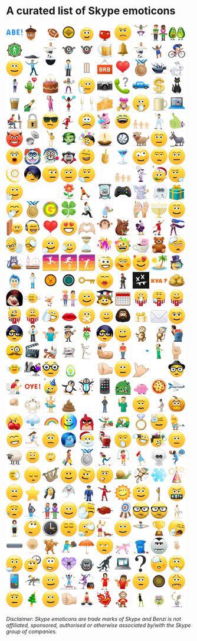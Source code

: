 # A curated list of Skype emoticons

<a title="(abe)" href="./emotes/anim/white/abe.gif"><img src="./emotes/anim/white/abe.gif" alt="(abe)" width="45"></a>
<a title="(acorn)" href="./emotes/anim/white/acorn.gif"><img src="./emotes/anim/white/acorn.gif" alt="(acorn)" width="45"></a>
<a title="(americanfootball)" href="./emotes/anim/white/americanfootball.gif"><img src="./emotes/anim/white/americanfootball.gif" alt="(americanfootball)" width="45"></a>
<a title="(ancientone)" href="./emotes/anim/white/ancientone.gif"><img src="./emotes/anim/white/ancientone.gif" alt="(ancientone)" width="45"></a>
<a title="(angel)" href="./emotes/anim/white/angel.gif"><img src="./emotes/anim/white/angel.gif" alt="(angel)" width="45"></a>
<a title="(anger)" href="./emotes/anim/white/anger.gif"><img src="./emotes/anim/white/anger.gif" alt="(anger)" width="45"></a>
<a title="(angry)" href="./emotes/anim/white/angry.gif"><img src="./emotes/anim/white/angry.gif" alt="(angry)" width="45"></a>
<a title="(aokijump)" href="./emotes/anim/white/aokijump.gif"><img src="./emotes/anim/white/aokijump.gif" alt="(aokijump)" width="45"></a>
<a title="(auld)" href="./emotes/anim/white/auld.gif"><img src="./emotes/anim/white/auld.gif" alt="(auld)" width="45"></a>
<a title="(avocadolove)" href="./emotes/anim/white/avocadolove.gif"><img src="./emotes/anim/white/avocadolove.gif" alt="(avocadolove)" width="45"></a>
<a title="(baku2017)" href="./emotes/anim/white/baku2017.gif"><img src="./emotes/anim/white/baku2017.gif" alt="(baku2017)" width="45"></a>
<a title="(bandit)" href="./emotes/anim/white/bandit.gif"><img src="./emotes/anim/white/bandit.gif" alt="(bandit)" width="45"></a>
<a title="(bartlett)" href="./emotes/anim/white/bartlett.gif"><img src="./emotes/anim/white/bartlett.gif" alt="(bartlett)" width="45"></a>
<a title="(batcry)" href="./emotes/anim/white/batcry.gif"><img src="./emotes/anim/white/batcry.gif" alt="(batcry)" width="45"></a>
<a title="(batsmile)" href="./emotes/anim/white/batsmile.gif"><img src="./emotes/anim/white/batsmile.gif" alt="(batsmile)" width="45"></a>
<a title="(beer)" href="./emotes/anim/white/beer.gif"><img src="./emotes/anim/white/beer.gif" alt="(beer)" width="45"></a>
<a title="(bell)" href="./emotes/anim/white/bell.gif"><img src="./emotes/anim/white/bell.gif" alt="(bell)" width="45"></a>
<a title="(bertlett)" href="./emotes/anim/white/bertlett.gif"><img src="./emotes/anim/white/bertlett.gif" alt="(bertlett)" width="45"></a>
<a title="(bhangra)" href="./emotes/anim/white/bhangra.gif"><img src="./emotes/anim/white/bhangra.gif" alt="(bhangra)" width="45"></a>
<a title="(bike)" href="./emotes/anim/white/bike.gif"><img src="./emotes/anim/white/bike.gif" alt="(bike)" width="45"></a>
<a title="(blush)" href="./emotes/anim/white/blush.gif"><img src="./emotes/anim/white/blush.gif" alt="(blush)" width="45"></a>
<a title="(bollylove)" href="./emotes/anim/white/bollylove.gif"><img src="./emotes/anim/white/bollylove.gif" alt="(bollylove)" width="45"></a>
<a title="(bomb)" href="./emotes/anim/white/bomb.gif"><img src="./emotes/anim/white/bomb.gif" alt="(bomb)" width="45"></a>
<a title="(bow)" href="./emotes/anim/white/bow.gif"><img src="./emotes/anim/white/bow.gif" alt="(bow)" width="45"></a>
<a title="(bowled)" href="./emotes/anim/white/bowled.gif"><img src="./emotes/anim/white/bowled.gif" alt="(bowled)" width="45"></a>
<a title="(brb)" href="./emotes/anim/white/brb.gif"><img src="./emotes/anim/white/brb.gif" alt="(brb)" width="45"></a>
<a title="(brokenheart)" href="./emotes/anim/white/brokenheart.gif"><img src="./emotes/anim/white/brokenheart.gif" alt="(brokenheart)" width="45"></a>
<a title="(bronzemedal)" href="./emotes/anim/white/bronzemedal.gif"><img src="./emotes/anim/white/bronzemedal.gif" alt="(bronzemedal)" width="45"></a>
<a title="(bug)" href="./emotes/anim/white/bug.gif"><img src="./emotes/anim/white/bug.gif" alt="(bug)" width="45"></a>
<a title="(bunny)" href="./emotes/anim/white/bunny.gif"><img src="./emotes/anim/white/bunny.gif" alt="(bunny)" width="45"></a>
<a title="(busyday)" href="./emotes/anim/white/busyday.gif"><img src="./emotes/anim/white/busyday.gif" alt="(busyday)" width="45"></a>
<a title="(cactuslove)" href="./emotes/anim/white/cactuslove.gif"><img src="./emotes/anim/white/cactuslove.gif" alt="(cactuslove)" width="45"></a>
<a title="(cake)" href="./emotes/anim/white/cake.gif"><img src="./emotes/anim/white/cake.gif" alt="(cake)" width="45"></a>
<a title="(cakethrow)" href="./emotes/anim/white/cakethrow.gif"><img src="./emotes/anim/white/cakethrow.gif" alt="(cakethrow)" width="45"></a>
<a title="(call)" href="./emotes/anim/white/call.gif"><img src="./emotes/anim/white/call.gif" alt="(call)" width="45"></a>
<a title="(camera)" href="./emotes/anim/white/camera.gif"><img src="./emotes/anim/white/camera.gif" alt="(camera)" width="45"></a>
<a title="(canyoutalk)" href="./emotes/anim/white/canyoutalk.gif"><img src="./emotes/anim/white/canyoutalk.gif" alt="(canyoutalk)" width="45"></a>
<a title="(car)" href="./emotes/anim/white/car.gif"><img src="./emotes/anim/white/car.gif" alt="(car)" width="45"></a>
<a title="(cash)" href="./emotes/anim/white/cash.gif"><img src="./emotes/anim/white/cash.gif" alt="(cash)" width="45"></a>
<a title="(cat)" href="./emotes/anim/white/cat.gif"><img src="./emotes/anim/white/cat.gif" alt="(cat)" width="45"></a>
<a title="(chai)" href="./emotes/anim/white/chai.gif"><img src="./emotes/anim/white/chai.gif" alt="(chai)" width="45"></a>
<a title="(champagne)" href="./emotes/anim/white/champagne.gif"><img src="./emotes/anim/white/champagne.gif" alt="(champagne)" width="45"></a>
<a title="(chappal)" href="./emotes/anim/white/chappal.gif"><img src="./emotes/anim/white/chappal.gif" alt="(chappal)" width="45"></a>
<a title="(cheerleader)" href="./emotes/anim/white/cheerleader.gif"><img src="./emotes/anim/white/cheerleader.gif" alt="(cheerleader)" width="45"></a>
<a title="(cheers)" href="./emotes/anim/white/cheers.gif"><img src="./emotes/anim/white/cheers.gif" alt="(cheers)" width="45"></a>
<a title="(cheese)" href="./emotes/anim/white/cheese.gif"><img src="./emotes/anim/white/cheese.gif" alt="(cheese)" width="45"></a>
<a title="(chicksegg)" href="./emotes/anim/white/chicksegg.gif"><img src="./emotes/anim/white/chicksegg.gif" alt="(chicksegg)" width="45"></a>
<a title="(clap)" href="./emotes/anim/white/clap.gif"><img src="./emotes/anim/white/clap.gif" alt="(clap)" width="45"></a>
<a title="(coffee)" href="./emotes/anim/white/coffee.gif"><img src="./emotes/anim/white/coffee.gif" alt="(coffee)" width="45"></a>
<a title="(computer)" href="./emotes/anim/white/computer.gif"><img src="./emotes/anim/white/computer.gif" alt="(computer)" width="45"></a>
<a title="(computerrage)" href="./emotes/anim/white/computerrage.gif"><img src="./emotes/anim/white/computerrage.gif" alt="(computerrage)" width="45"></a>
<a title="(confidential)" href="./emotes/anim/white/confidential.gif"><img src="./emotes/anim/white/confidential.gif" alt="(confidential)" width="45"></a>
<a title="(cool)" href="./emotes/anim/white/cool.gif"><img src="./emotes/anim/white/cool.gif" alt="(cool)" width="45"></a>
<a title="(coutinho10)" href="./emotes/anim/white/coutinho10.gif"><img src="./emotes/anim/white/coutinho10.gif" alt="(coutinho10)" width="45"></a>
<a title="(cry)" href="./emotes/anim/white/cry.gif"><img src="./emotes/anim/white/cry.gif" alt="(cry)" width="45"></a>
<a title="(cupcake)" href="./emotes/anim/white/cupcake.gif"><img src="./emotes/anim/white/cupcake.gif" alt="(cupcake)" width="45"></a>
<a title="(cwl)" href="./emotes/anim/white/cwl.gif"><img src="./emotes/anim/white/cwl.gif" alt="(cwl)" width="45"></a>
<a title="(dadtime)" href="./emotes/anim/white/dadtime.gif"><img src="./emotes/anim/white/dadtime.gif" alt="(dadtime)" width="45"></a>
<a title="(dance)" href="./emotes/anim/white/dance.gif"><img src="./emotes/anim/white/dance.gif" alt="(dance)" width="45"></a>
<a title="(deadyes)" href="./emotes/anim/white/deadyes.gif"><img src="./emotes/anim/white/deadyes.gif" alt="(deadyes)" width="45"></a>
<a title="(devil)" href="./emotes/anim/white/devil.gif"><img src="./emotes/anim/white/devil.gif" alt="(devil)" width="45"></a>
<a title="(dhakkan)" href="./emotes/anim/white/dhakkan.gif"><img src="./emotes/anim/white/dhakkan.gif" alt="(dhakkan)" width="45"></a>
<a title="(discodancer)" href="./emotes/anim/white/discodancer.gif"><img src="./emotes/anim/white/discodancer.gif" alt="(discodancer)" width="45"></a>
<a title="(disgust)" href="./emotes/anim/white/disgust.gif"><img src="./emotes/anim/white/disgust.gif" alt="(disgust)" width="45"></a>
<a title="(diwaliselfie)" href="./emotes/anim/white/diwaliselfie.gif"><img src="./emotes/anim/white/diwaliselfie.gif" alt="(diwaliselfie)" width="45"></a>
<a title="(diya)" href="./emotes/anim/white/diya.gif"><img src="./emotes/anim/white/diya.gif" alt="(diya)" width="45"></a>
<a title="(doctorstrange)" href="./emotes/anim/white/doctorstrange.gif"><img src="./emotes/anim/white/doctorstrange.gif" alt="(doctorstrange)" width="45"></a>
<a title="(dog)" href="./emotes/anim/white/dog.gif"><img src="./emotes/anim/white/dog.gif" alt="(dog)" width="45"></a>
<a title="(doh)" href="./emotes/anim/white/doh.gif"><img src="./emotes/anim/white/doh.gif" alt="(doh)" width="45"></a>
<a title="(donkey)" href="./emotes/anim/white/donkey.gif"><img src="./emotes/anim/white/donkey.gif" alt="(donkey)" width="45"></a>
<a title="(donttalktome)" href="./emotes/anim/white/donttalktome.gif"><img src="./emotes/anim/white/donttalktome.gif" alt="(donttalktome)" width="45"></a>
<a title="(dotdfemale)" href="./emotes/anim/white/dotdfemale.gif"><img src="./emotes/anim/white/dotdfemale.gif" alt="(dotdfemale)" width="45"></a>
<a title="(dotdmale)" href="./emotes/anim/white/dotdmale.gif"><img src="./emotes/anim/white/dotdmale.gif" alt="(dotdmale)" width="45"></a>
<a title="(dracula)" href="./emotes/anim/white/dracula.gif"><img src="./emotes/anim/white/dracula.gif" alt="(dracula)" width="45"></a>
<a title="(dream)" href="./emotes/anim/white/dream.gif"><img src="./emotes/anim/white/dream.gif" alt="(dream)" width="45"></a>
<a title="(dreidel)" href="./emotes/anim/white/dreidel.gif"><img src="./emotes/anim/white/dreidel.gif" alt="(dreidel)" width="45"></a>
<a title="(drink)" href="./emotes/anim/white/drink.gif"><img src="./emotes/anim/white/drink.gif" alt="(drink)" width="45"></a>
<a title="(drunk)" href="./emotes/anim/white/drunk.gif"><img src="./emotes/anim/white/drunk.gif" alt="(drunk)" width="45"></a>
<a title="(dull)" href="./emotes/anim/white/dull.gif"><img src="./emotes/anim/white/dull.gif" alt="(dull)" width="45"></a>
<a title="(eg)" href="./emotes/anim/white/eg.gif"><img src="./emotes/anim/white/eg.gif" alt="(eg)" width="45"></a>
<a title="(eid)" href="./emotes/anim/white/eid.gif"><img src="./emotes/anim/white/eid.gif" alt="(eid)" width="45"></a>
<a title="(emo)" href="./emotes/anim/white/emo.gif"><img src="./emotes/anim/white/emo.gif" alt="(emo)" width="45"></a>
<a title="(envy)" href="./emotes/anim/white/envy.gif"><img src="./emotes/anim/white/envy.gif" alt="(envy)" width="45"></a>
<a title="(evilgrin)" href="./emotes/anim/white/evilgrin.gif"><img src="./emotes/anim/white/evilgrin.gif" alt="(evilgrin)" width="45"></a>
<a title="(facepalm)" href="./emotes/anim/white/facepalm.gif"><img src="./emotes/anim/white/facepalm.gif" alt="(facepalm)" width="45"></a>
<a title="(fallinlove)" href="./emotes/anim/white/fallinlove.gif"><img src="./emotes/anim/white/fallinlove.gif" alt="(fallinlove)" width="45"></a>
<a title="(familytime)" href="./emotes/anim/white/familytime.gif"><img src="./emotes/anim/white/familytime.gif" alt="(familytime)" width="45"></a>
<a title="(fear)" href="./emotes/anim/white/fear.gif"><img src="./emotes/anim/white/fear.gif" alt="(fear)" width="45"></a>
<a title="(festiveparty)" href="./emotes/anim/white/festiveparty.gif"><img src="./emotes/anim/white/festiveparty.gif" alt="(festiveparty)" width="45"></a>
<a title="(finger)" href="./emotes/anim/white/finger.gif"><img src="./emotes/anim/white/finger.gif" alt="(finger)" width="45"></a>
<a title="(fingerscrossed)" href="./emotes/anim/white/fingerscrossed.gif"><img src="./emotes/anim/white/fingerscrossed.gif" alt="(fingerscrossed)" width="45"></a>
<a title="(fireworks)" href="./emotes/anim/white/fireworks.gif"><img src="./emotes/anim/white/fireworks.gif" alt="(fireworks)" width="45"></a>
<a title="(fistbump)" href="./emotes/anim/white/fistbump.gif"><img src="./emotes/anim/white/fistbump.gif" alt="(fistbump)" width="45"></a>
<a title="(flower)" href="./emotes/anim/white/flower.gif"><img src="./emotes/anim/white/flower.gif" alt="(flower)" width="45"></a>
<a title="(footballfail)" href="./emotes/anim/white/footballfail.gif"><img src="./emotes/anim/white/footballfail.gif" alt="(footballfail)" width="45"></a>
<a title="(frankenstein)" href="./emotes/anim/white/frankenstein.gif"><img src="./emotes/anim/white/frankenstein.gif" alt="(frankenstein)" width="45"></a>
<a title="(games)" href="./emotes/anim/white/games.gif"><img src="./emotes/anim/white/games.gif" alt="(games)" width="45"></a>
<a title="(ganesh)" href="./emotes/anim/white/ganesh.gif"><img src="./emotes/anim/white/ganesh.gif" alt="(ganesh)" width="45"></a>
<a title="(ghost)" href="./emotes/anim/white/ghost.gif"><img src="./emotes/anim/white/ghost.gif" alt="(ghost)" width="45"></a>
<a title="(gift)" href="./emotes/anim/white/gift.gif"><img src="./emotes/anim/white/gift.gif" alt="(gift)" width="45"></a>
<a title="(giggle)" href="./emotes/anim/white/giggle.gif"><img src="./emotes/anim/white/giggle.gif" alt="(giggle)" width="45"></a>
<a title="(goldmedal)" href="./emotes/anim/white/goldmedal.gif"><img src="./emotes/anim/white/goldmedal.gif" alt="(goldmedal)" width="45"></a>
<a title="(golmaal)" href="./emotes/anim/white/golmaal.gif"><img src="./emotes/anim/white/golmaal.gif" alt="(golmaal)" width="45"></a>
<a title="(goodluck)" href="./emotes/anim/white/goodluck.gif"><img src="./emotes/anim/white/goodluck.gif" alt="(goodluck)" width="45"></a>
<a title="(gottarun)" href="./emotes/anim/white/gottarun.gif"><img src="./emotes/anim/white/gottarun.gif" alt="(gottarun)" width="45"></a>
<a title="(gran)" href="./emotes/anim/white/gran.gif"><img src="./emotes/anim/white/gran.gif" alt="(gran)" width="45"></a>
<a title="(handshake)" href="./emotes/anim/white/handshake.gif"><img src="./emotes/anim/white/handshake.gif" alt="(handshake)" width="45"></a>
<a title="(handsinair)" href="./emotes/anim/white/handsinair.gif"><img src="./emotes/anim/white/handsinair.gif" alt="(handsinair)" width="45"></a>
<a title="(hanukkah)" href="./emotes/anim/white/hanukkah.gif"><img src="./emotes/anim/white/hanukkah.gif" alt="(hanukkah)" width="45"></a>
<a title="(happy)" href="./emotes/anim/white/happy.gif"><img src="./emotes/anim/white/happy.gif" alt="(happy)" width="45"></a>
<a title="(headbang)" href="./emotes/anim/white/headbang.gif"><img src="./emotes/anim/white/headbang.gif" alt="(headbang)" width="45"></a>
<a title="(headphones)" href="./emotes/anim/white/headphones.gif"><img src="./emotes/anim/white/headphones.gif" alt="(headphones)" width="45"></a>
<a title="(heart)" href="./emotes/anim/white/heart.gif"><img src="./emotes/anim/white/heart.gif" alt="(heart)" width="45"></a>
<a title="(hearteyes)" href="./emotes/anim/white/hearteyes.gif"><img src="./emotes/anim/white/hearteyes.gif" alt="(hearteyes)" width="45"></a>
<a title="(hearthands)" href="./emotes/anim/white/hearthands.gif"><img src="./emotes/anim/white/hearthands.gif" alt="(hearthands)" width="45"></a>
<a title="(hedgehog)" href="./emotes/anim/white/hedgehog.gif"><img src="./emotes/anim/white/hedgehog.gif" alt="(hedgehog)" width="45"></a>
<a title="(heidy)" href="./emotes/anim/white/heidy.gif"><img src="./emotes/anim/white/heidy.gif" alt="(heidy)" width="45"></a>
<a title="(hendance)" href="./emotes/anim/white/hendance.gif"><img src="./emotes/anim/white/hendance.gif" alt="(hendance)" width="45"></a>
<a title="(henderson14)" href="./emotes/anim/white/henderson14.gif"><img src="./emotes/anim/white/henderson14.gif" alt="(henderson14)" width="45"></a>
<a title="(hero)" href="./emotes/anim/white/hero.gif"><img src="./emotes/anim/white/hero.gif" alt="(hero)" width="45"></a>
<a title="(heston)" href="./emotes/anim/white/heston.gif"><img src="./emotes/anim/white/heston.gif" alt="(heston)" width="45"></a>
<a title="(hestonfacepalm)" href="./emotes/anim/white/hestonfacepalm.gif"><img src="./emotes/anim/white/hestonfacepalm.gif" alt="(hestonfacepalm)" width="45"></a>
<a title="(hi)" href="./emotes/anim/white/hi.gif"><img src="./emotes/anim/white/hi.gif" alt="(hi)" width="45"></a>
<a title="(highfive)" href="./emotes/anim/white/highfive.gif"><img src="./emotes/anim/white/highfive.gif" alt="(highfive)" width="45"></a>
<a title="(holdon)" href="./emotes/anim/white/holdon.gif"><img src="./emotes/anim/white/holdon.gif" alt="(holdon)" width="45"></a>
<a title="(holi)" href="./emotes/anim/white/holi.gif"><img src="./emotes/anim/white/holi.gif" alt="(holi)" width="45"></a>
<a title="(holidayspirit)" href="./emotes/anim/white/holidayspirit.gif"><img src="./emotes/anim/white/holidayspirit.gif" alt="(holidayspirit)" width="45"></a>
<a title="(hotchocolate)" href="./emotes/anim/white/hotchocolate.gif"><img src="./emotes/anim/white/hotchocolate.gif" alt="(hotchocolate)" width="45"></a>
<a title="(hug)" href="./emotes/anim/white/hug.gif"><img src="./emotes/anim/white/hug.gif" alt="(hug)" width="45"></a>
<a title="(hungover)" href="./emotes/anim/white/hungover.gif"><img src="./emotes/anim/white/hungover.gif" alt="(hungover)" width="45"></a>
<a title="(hungrycat)" href="./emotes/anim/white/hungrycat.gif"><img src="./emotes/anim/white/hungrycat.gif" alt="(hungrycat)" width="45"></a>
<a title="(iaaf2017)" href="./emotes/anim/white/iaaf2017.gif"><img src="./emotes/anim/white/iaaf2017.gif" alt="(iaaf2017)" width="45"></a>
<a title="(iaafjump)" href="./emotes/anim/white/iaafjump.gif"><img src="./emotes/anim/white/iaafjump.gif" alt="(iaafjump)" width="45"></a>
<a title="(iaafrun)" href="./emotes/anim/white/iaafrun.gif"><img src="./emotes/anim/white/iaafrun.gif" alt="(iaafrun)" width="45"></a>
<a title="(iaafthrow)" href="./emotes/anim/white/iaafthrow.gif"><img src="./emotes/anim/white/iaafthrow.gif" alt="(iaafthrow)" width="45"></a>
<a title="(idea)" href="./emotes/anim/white/idea.gif"><img src="./emotes/anim/white/idea.gif" alt="(idea)" width="45"></a>
<a title="(ill)" href="./emotes/anim/white/ill.gif"><img src="./emotes/anim/white/ill.gif" alt="(ill)" width="45"></a>
<a title="(inlove)" href="./emotes/anim/white/inlove.gif"><img src="./emotes/anim/white/inlove.gif" alt="(inlove)" width="45"></a>
<a title="(island)" href="./emotes/anim/white/island.gif"><img src="./emotes/anim/white/island.gif" alt="(island)" width="45"></a>
<a title="(jekyllandhyde)" href="./emotes/anim/white/jekyllandhyde.gif"><img src="./emotes/anim/white/jekyllandhyde.gif" alt="(jekyllandhyde)" width="45"></a>
<a title="(joy)" href="./emotes/anim/white/joy.gif"><img src="./emotes/anim/white/joy.gif" alt="(joy)" width="45"></a>
<a title="(kaanpakadna)" href="./emotes/anim/white/kaanpakadna.gif"><img src="./emotes/anim/white/kaanpakadna.gif" alt="(kaanpakadna)" width="45"></a>
<a title="(kaecilius)" href="./emotes/anim/white/kaecilius.gif"><img src="./emotes/anim/white/kaecilius.gif" alt="(kaecilius)" width="45"></a>
<a title="(karlmordo)" href="./emotes/anim/white/karlmordo.gif"><img src="./emotes/anim/white/karlmordo.gif" alt="(karlmordo)" width="45"></a>
<a title="(key)" href="./emotes/anim/white/key.gif"><img src="./emotes/anim/white/key.gif" alt="(key)" width="45"></a>
<a title="(kiss)" href="./emotes/anim/white/kiss.gif"><img src="./emotes/anim/white/kiss.gif" alt="(kiss)" width="45"></a>
<a title="(klopp)" href="./emotes/anim/white/klopp.gif"><img src="./emotes/anim/white/klopp.gif" alt="(klopp)" width="45"></a>
<a title="(kolony)" href="./emotes/anim/white/kolony.gif"><img src="./emotes/anim/white/kolony.gif" alt="(kolony)" width="45"></a>
<a title="(kya)" href="./emotes/anim/white/kya.gif"><img src="./emotes/anim/white/kya.gif" alt="(kya)" width="45"></a>
<a title="(laddu)" href="./emotes/anim/white/laddu.gif"><img src="./emotes/anim/white/laddu.gif" alt="(laddu)" width="45"></a>
<a title="(ladyvampire)" href="./emotes/anim/white/ladyvampire.gif"><img src="./emotes/anim/white/ladyvampire.gif" alt="(ladyvampire)" width="45"></a>
<a title="(lalala)" href="./emotes/anim/white/lalala.gif"><img src="./emotes/anim/white/lalala.gif" alt="(lalala)" width="45"></a>
<a title="(lamb)" href="./emotes/anim/white/lamb.gif"><img src="./emotes/anim/white/lamb.gif" alt="(lamb)" width="45"></a>
<a title="(lang)" href="./emotes/anim/white/lang.gif"><img src="./emotes/anim/white/lang.gif" alt="(lang)" width="45"></a>
<a title="(laugh)" href="./emotes/anim/white/laugh.gif"><img src="./emotes/anim/white/laugh.gif" alt="(laugh)" width="45"></a>
<a title="(learn)" href="./emotes/anim/white/learn.gif"><img src="./emotes/anim/white/learn.gif" alt="(learn)" width="45"></a>
<a title="(letsmeet)" href="./emotes/anim/white/letsmeet.gif"><img src="./emotes/anim/white/letsmeet.gif" alt="(letsmeet)" width="45"></a>
<a title="(lfcclap)" href="./emotes/anim/white/lfcclap.gif"><img src="./emotes/anim/white/lfcclap.gif" alt="(lfcclap)" width="45"></a>
<a title="(lfcfacepalm)" href="./emotes/anim/white/lfcfacepalm.gif"><img src="./emotes/anim/white/lfcfacepalm.gif" alt="(lfcfacepalm)" width="45"></a>
<a title="(lfclaugh)" href="./emotes/anim/white/lfclaugh.gif"><img src="./emotes/anim/white/lfclaugh.gif" alt="(lfclaugh)" width="45"></a>
<a title="(lfcparty)" href="./emotes/anim/white/lfcparty.gif"><img src="./emotes/anim/white/lfcparty.gif" alt="(lfcparty)" width="45"></a>
<a title="(lfcworried)" href="./emotes/anim/white/lfcworried.gif"><img src="./emotes/anim/white/lfcworried.gif" alt="(lfcworried)" width="45"></a>
<a title="(like)" href="./emotes/anim/white/like.gif"><img src="./emotes/anim/white/like.gif" alt="(like)" width="45"></a>
<a title="(lips)" href="./emotes/anim/white/lips.gif"><img src="./emotes/anim/white/lips.gif" alt="(lips)" width="45"></a>
<a title="(lipssealed)" href="./emotes/anim/white/lipssealed.gif"><img src="./emotes/anim/white/lipssealed.gif" alt="(lipssealed)" width="45"></a>
<a title="(listening)" href="./emotes/anim/white/listening.gif"><img src="./emotes/anim/white/listening.gif" alt="(listening)" width="45"></a>
<a title="(llsshock)" href="./emotes/anim/white/llsshock.gif"><img src="./emotes/anim/white/llsshock.gif" alt="(llsshock)" width="45"></a>
<a title="(lovegift)" href="./emotes/anim/white/lovegift.gif"><img src="./emotes/anim/white/lovegift.gif" alt="(lovegift)" width="45"></a>
<a title="(mail)" href="./emotes/anim/white/mail.gif"><img src="./emotes/anim/white/mail.gif" alt="(mail)" width="45"></a>
<a title="(makeup)" href="./emotes/anim/white/makeup.gif"><img src="./emotes/anim/white/makeup.gif" alt="(makeup)" width="45"></a>
<a title="(malthe)" href="./emotes/anim/white/malthe.gif"><img src="./emotes/anim/white/malthe.gif" alt="(malthe)" width="45"></a>
<a title="(man)" href="./emotes/anim/white/man.gif"><img src="./emotes/anim/white/man.gif" alt="(man)" width="45"></a>
<a title="(manshrug)" href="./emotes/anim/white/manshrug.gif"><img src="./emotes/anim/white/manshrug.gif" alt="(manshrug)" width="45"></a>
<a title="(mariachilove)" href="./emotes/anim/white/mariachilove.gif"><img src="./emotes/anim/white/mariachilove.gif" alt="(mariachilove)" width="45"></a>
<a title="(mistletoe)" href="./emotes/anim/white/mistletoe.gif"><img src="./emotes/anim/white/mistletoe.gif" alt="(mistletoe)" width="45"></a>
<a title="(mlt)" href="./emotes/anim/white/mlt.gif"><img src="./emotes/anim/white/mlt.gif" alt="(mlt)" width="45"></a>
<a title="(mmm)" href="./emotes/anim/white/mmm.gif"><img src="./emotes/anim/white/mmm.gif" alt="(mmm)" width="45"></a>
<a title="(monkey)" href="./emotes/anim/white/monkey.gif"><img src="./emotes/anim/white/monkey.gif" alt="(monkey)" width="45"></a>
<a title="(monkeygiggle)" href="./emotes/anim/white/monkeygiggle.gif"><img src="./emotes/anim/white/monkeygiggle.gif" alt="(monkeygiggle)" width="45"></a>
<a title="(mooning)" href="./emotes/anim/white/mooning.gif"><img src="./emotes/anim/white/mooning.gif" alt="(mooning)" width="45"></a>
<a title="(movember)" href="./emotes/anim/white/movember.gif"><img src="./emotes/anim/white/movember.gif" alt="(movember)" width="45"></a>
<a title="(movie)" href="./emotes/anim/white/movie.gif"><img src="./emotes/anim/white/movie.gif" alt="(movie)" width="45"></a>
<a title="(movinghome)" href="./emotes/anim/white/movinghome.gif"><img src="./emotes/anim/white/movinghome.gif" alt="(movinghome)" width="45"></a>
<a title="(mummy)" href="./emotes/anim/white/mummy.gif"><img src="./emotes/anim/white/mummy.gif" alt="(mummy)" width="45"></a>
<a title="(mummywalk)" href="./emotes/anim/white/mummywalk.gif"><img src="./emotes/anim/white/mummywalk.gif" alt="(mummywalk)" width="45"></a>
<a title="(muscle)" href="./emotes/anim/white/muscle.gif"><img src="./emotes/anim/white/muscle.gif" alt="(muscle)" width="45"></a>
<a title="(muscleman)" href="./emotes/anim/white/muscleman.gif"><img src="./emotes/anim/white/muscleman.gif" alt="(muscleman)" width="45"></a>
<a title="(music)" href="./emotes/anim/white/music.gif"><img src="./emotes/anim/white/music.gif" alt="(music)" width="45"></a>
<a title="(nahi)" href="./emotes/anim/white/nahi.gif"><img src="./emotes/anim/white/nahi.gif" alt="(nahi)" width="45"></a>
<a title="(naturescall)" href="./emotes/anim/white/naturescall.gif"><img src="./emotes/anim/white/naturescall.gif" alt="(naturescall)" width="45"></a>
<a title="(nazar)" href="./emotes/anim/white/nazar.gif"><img src="./emotes/anim/white/nazar.gif" alt="(nazar)" width="45"></a>
<a title="(neil)" href="./emotes/anim/white/neil.gif"><img src="./emotes/anim/white/neil.gif" alt="(neil)" width="45"></a>
<a title="(nerdy)" href="./emotes/anim/white/nerdy.gif"><img src="./emotes/anim/white/nerdy.gif" alt="(nerdy)" width="45"></a>
<a title="(nestingeggs)" href="./emotes/anim/white/nestingeggs.gif"><img src="./emotes/anim/white/nestingeggs.gif" alt="(nestingeggs)" width="45"></a>
<a title="(ninja)" href="./emotes/anim/white/ninja.gif"><img src="./emotes/anim/white/ninja.gif" alt="(ninja)" width="45"></a>
<a title="(no)" href="./emotes/anim/white/no.gif"><img src="./emotes/anim/white/no.gif" alt="(no)" width="45"></a>
<a title="(nod)" href="./emotes/anim/white/nod.gif"><img src="./emotes/anim/white/nod.gif" alt="(nod)" width="45"></a>
<a title="(noworries)" href="./emotes/anim/white/noworries.gif"><img src="./emotes/anim/white/noworries.gif" alt="(noworries)" width="45"></a>
<a title="(ok)" href="./emotes/anim/white/ok.gif"><img src="./emotes/anim/white/ok.gif" alt="(ok)" width="45"></a>
<a title="(oliver)" href="./emotes/anim/white/oliver.gif"><img src="./emotes/anim/white/oliver.gif" alt="(oliver)" width="45"></a>
<a title="(ontheloo)" href="./emotes/anim/white/ontheloo.gif"><img src="./emotes/anim/white/ontheloo.gif" alt="(ontheloo)" width="45"></a>
<a title="(oye)" href="./emotes/anim/white/oye.gif"><img src="./emotes/anim/white/oye.gif" alt="(oye)" width="45"></a>
<a title="(party)" href="./emotes/anim/white/party.gif"><img src="./emotes/anim/white/party.gif" alt="(party)" width="45"></a>
<a title="(penguin)" href="./emotes/anim/white/penguin.gif"><img src="./emotes/anim/white/penguin.gif" alt="(penguin)" width="45"></a>
<a title="(penguinkiss)" href="./emotes/anim/white/penguinkiss.gif"><img src="./emotes/anim/white/penguinkiss.gif" alt="(penguinkiss)" width="45"></a>
<a title="(phone)" href="./emotes/anim/white/phone.gif"><img src="./emotes/anim/white/phone.gif" alt="(phone)" width="45"></a>
<a title="(pig)" href="./emotes/anim/white/pig.gif"><img src="./emotes/anim/white/pig.gif" alt="(pig)" width="45"></a>
<a title="(piggybank)" href="./emotes/anim/white/piggybank.gif"><img src="./emotes/anim/white/piggybank.gif" alt="(piggybank)" width="45"></a>
<a title="(pizza)" href="./emotes/anim/white/pizza.gif"><img src="./emotes/anim/white/pizza.gif" alt="(pizza)" width="45"></a>
<a title="(plane)" href="./emotes/anim/white/plane.gif"><img src="./emotes/anim/white/plane.gif" alt="(plane)" width="45"></a>
<a title="(poke)" href="./emotes/anim/white/poke.gif"><img src="./emotes/anim/white/poke.gif" alt="(poke)" width="45"></a>
<a title="(polarbear)" href="./emotes/anim/white/polarbear.gif"><img src="./emotes/anim/white/polarbear.gif" alt="(polarbear)" width="45"></a>
<a title="(poolparty)" href="./emotes/anim/white/poolparty.gif"><img src="./emotes/anim/white/poolparty.gif" alt="(poolparty)" width="45"></a>
<a title="(poop)" href="./emotes/anim/white/poop.gif"><img src="./emotes/anim/white/poop.gif" alt="(poop)" width="45"></a>
<a title="(praying)" href="./emotes/anim/white/praying.gif"><img src="./emotes/anim/white/praying.gif" alt="(praying)" width="45"></a>
<a title="(priidu)" href="./emotes/anim/white/priidu.gif"><img src="./emotes/anim/white/priidu.gif" alt="(priidu)" width="45"></a>
<a title="(promise)" href="./emotes/anim/white/promise.gif"><img src="./emotes/anim/white/promise.gif" alt="(promise)" width="45"></a>
<a title="(puke)" href="./emotes/anim/white/puke.gif"><img src="./emotes/anim/white/puke.gif" alt="(puke)" width="45"></a>
<a title="(pullshot)" href="./emotes/anim/white/pullshot.gif"><img src="./emotes/anim/white/pullshot.gif" alt="(pullshot)" width="45"></a>
<a title="(pumpkin)" href="./emotes/anim/white/pumpkin.gif"><img src="./emotes/anim/white/pumpkin.gif" alt="(pumpkin)" width="45"></a>
<a title="(punch)" href="./emotes/anim/white/punch.gif"><img src="./emotes/anim/white/punch.gif" alt="(punch)" width="45"></a>
<a title="(rain)" href="./emotes/anim/white/rain.gif"><img src="./emotes/anim/white/rain.gif" alt="(rain)" width="45"></a>
<a title="(rainbow)" href="./emotes/anim/white/rainbow.gif"><img src="./emotes/anim/white/rainbow.gif" alt="(rainbow)" width="45"></a>
<a title="(rainbowsmile)" href="./emotes/anim/white/rainbowsmile.gif"><img src="./emotes/anim/white/rainbowsmile.gif" alt="(rainbowsmile)" width="45"></a>
<a title="(red)" href="./emotes/anim/white/red.gif"><img src="./emotes/anim/white/red.gif" alt="(red)" width="45"></a>
<a title="(reindeer)" href="./emotes/anim/white/reindeer.gif"><img src="./emotes/anim/white/reindeer.gif" alt="(reindeer)" width="45"></a>
<a title="(rickshaw)" href="./emotes/anim/white/rickshaw.gif"><img src="./emotes/anim/white/rickshaw.gif" alt="(rickshaw)" width="45"></a>
<a title="(ring)" href="./emotes/anim/white/ring.gif"><img src="./emotes/anim/white/ring.gif" alt="(ring)" width="45"></a>
<a title="(rock)" href="./emotes/anim/white/rock.gif"><img src="./emotes/anim/white/rock.gif" alt="(rock)" width="45"></a>
<a title="(rockchick)" href="./emotes/anim/white/rockchick.gif"><img src="./emotes/anim/white/rockchick.gif" alt="(rockchick)" width="45"></a>
<a title="(rofl)" href="./emotes/anim/white/rofl.gif"><img src="./emotes/anim/white/rofl.gif" alt="(rofl)" width="45"></a>
<a title="(running)" href="./emotes/anim/white/running.gif"><img src="./emotes/anim/white/running.gif" alt="(running)" width="45"></a>
<a title="(sad)" href="./emotes/anim/white/sad.gif"><img src="./emotes/anim/white/sad.gif" alt="(sad)" width="45"></a>
<a title="(sadness)" href="./emotes/anim/white/sadness.gif"><img src="./emotes/anim/white/sadness.gif" alt="(sadness)" width="45"></a>
<a title="(santa)" href="./emotes/anim/white/santa.gif"><img src="./emotes/anim/white/santa.gif" alt="(santa)" width="45"></a>
<a title="(santamooning)" href="./emotes/anim/white/santamooning.gif"><img src="./emotes/anim/white/santamooning.gif" alt="(santamooning)" width="45"></a>
<a title="(sarcastic)" href="./emotes/anim/white/sarcastic.gif"><img src="./emotes/anim/white/sarcastic.gif" alt="(sarcastic)" width="45"></a>
<a title="(selfie)" href="./emotes/anim/white/selfie.gif"><img src="./emotes/anim/white/selfie.gif" alt="(selfie)" width="45"></a>
<a title="(selfiediwali)" href="./emotes/anim/white/selfiediwali.gif"><img src="./emotes/anim/white/selfiediwali.gif" alt="(selfiediwali)" width="45"></a>
<a title="(shake)" href="./emotes/anim/white/shake.gif"><img src="./emotes/anim/white/shake.gif" alt="(shake)" width="45"></a>
<a title="(sheep)" href="./emotes/anim/white/sheep.gif"><img src="./emotes/anim/white/sheep.gif" alt="(sheep)" width="45"></a>
<a title="(shivering)" href="./emotes/anim/white/shivering.gif"><img src="./emotes/anim/white/shivering.gif" alt="(shivering)" width="45"></a>
<a title="(shock)" href="./emotes/anim/white/shock.gif"><img src="./emotes/anim/white/shock.gif" alt="(shock)" width="45"></a>
<a title="(shopping)" href="./emotes/anim/white/shopping.gif"><img src="./emotes/anim/white/shopping.gif" alt="(shopping)" width="45"></a>
<a title="(silvermedal)" href="./emotes/anim/white/silvermedal.gif"><img src="./emotes/anim/white/silvermedal.gif" alt="(silvermedal)" width="45"></a>
<a title="(skate)" href="./emotes/anim/white/skate.gif"><img src="./emotes/anim/white/skate.gif" alt="(skate)" width="45"></a>
<a title="(skip)" href="./emotes/anim/white/skip.gif"><img src="./emotes/anim/white/skip.gif" alt="(skip)" width="45"></a>
<a title="(skipping)" href="./emotes/anim/white/skipping.gif"><img src="./emotes/anim/white/skipping.gif" alt="(skipping)" width="45"></a>
<a title="(skull)" href="./emotes/anim/white/skull.gif"><img src="./emotes/anim/white/skull.gif" alt="(skull)" width="45"></a>
<a title="(slamdunk)" href="./emotes/anim/white/slamdunk.gif"><img src="./emotes/anim/white/slamdunk.gif" alt="(slamdunk)" width="45"></a>
<a title="(slap)" href="./emotes/anim/white/slap.gif"><img src="./emotes/anim/white/slap.gif" alt="(slap)" width="45"></a>
<a title="(sleepy)" href="./emotes/anim/white/sleepy.gif"><img src="./emotes/anim/white/sleepy.gif" alt="(sleepy)" width="45"></a>
<a title="(sloth)" href="./emotes/anim/white/sloth.gif"><img src="./emotes/anim/white/sloth.gif" alt="(sloth)" width="45"></a>
<a title="(smile)" href="./emotes/anim/white/smile.gif"><img src="./emotes/anim/white/smile.gif" alt="(smile)" width="45"></a>
<a title="(smirk)" href="./emotes/anim/white/smirk.gif"><img src="./emotes/anim/white/smirk.gif" alt="(smirk)" width="45"></a>
<a title="(smoke)" href="./emotes/anim/white/smoke.gif"><img src="./emotes/anim/white/smoke.gif" alt="(smoke)" width="45"></a>
<a title="(snail)" href="./emotes/anim/white/snail.gif"><img src="./emotes/anim/white/snail.gif" alt="(snail)" width="45"></a>
<a title="(snowangel)" href="./emotes/anim/white/snowangel.gif"><img src="./emotes/anim/white/snowangel.gif" alt="(snowangel)" width="45"></a>
<a title="(snowflake)" href="./emotes/anim/white/snowflake.gif"><img src="./emotes/anim/white/snowflake.gif" alt="(snowflake)" width="45"></a>
<a title="(sparkler)" href="./emotes/anim/white/sparkler.gif"><img src="./emotes/anim/white/sparkler.gif" alt="(sparkler)" width="45"></a>
<a title="(speechless)" href="./emotes/anim/white/speechless.gif"><img src="./emotes/anim/white/speechless.gif" alt="(speechless)" width="45"></a>
<a title="(star)" href="./emotes/anim/white/star.gif"><img src="./emotes/anim/white/star.gif" alt="(star)" width="45"></a>
<a title="(steveaoki)" href="./emotes/anim/white/steveaoki.gif"><img src="./emotes/anim/white/steveaoki.gif" alt="(steveaoki)" width="45"></a>
<a title="(stingray)" href="./emotes/anim/white/stingray.gif"><img src="./emotes/anim/white/stingray.gif" alt="(stingray)" width="45"></a>
<a title="(stop)" href="./emotes/anim/white/stop.gif"><img src="./emotes/anim/white/stop.gif" alt="(stop)" width="45"></a>
<a title="(sturridge15)" href="./emotes/anim/white/sturridge15.gif"><img src="./emotes/anim/white/sturridge15.gif" alt="(sturridge15)" width="45"></a>
<a title="(sun)" href="./emotes/anim/white/sun.gif"><img src="./emotes/anim/white/sun.gif" alt="(sun)" width="45"></a>
<a title="(surprised)" href="./emotes/anim/white/surprised.gif"><img src="./emotes/anim/white/surprised.gif" alt="(surprised)" width="45"></a>
<a title="(suryannamaskar)" href="./emotes/anim/white/suryannamaskar.gif"><img src="./emotes/anim/white/suryannamaskar.gif" alt="(suryannamaskar)" width="45"></a>
<a title="(swear)" href="./emotes/anim/white/swear.gif"><img src="./emotes/anim/white/swear.gif" alt="(swear)" width="45"></a>
<a title="(sweat)" href="./emotes/anim/white/sweat.gif"><img src="./emotes/anim/white/sweat.gif" alt="(sweat)" width="45"></a>
<a title="(synchswim)" href="./emotes/anim/white/synchswim.gif"><img src="./emotes/anim/white/synchswim.gif" alt="(synchswim)" width="45"></a>
<a title="(syne)" href="./emotes/anim/white/syne.gif"><img src="./emotes/anim/white/syne.gif" alt="(syne)" width="45"></a>
<a title="(talk)" href="./emotes/anim/white/talk.gif"><img src="./emotes/anim/white/talk.gif" alt="(talk)" width="45"></a>
<a title="(talktothehand)" href="./emotes/anim/white/talktothehand.gif"><img src="./emotes/anim/white/talktothehand.gif" alt="(talktothehand)" width="45"></a>
<a title="(tandoorichicken)" href="./emotes/anim/white/tandoorichicken.gif"><img src="./emotes/anim/white/tandoorichicken.gif" alt="(tandoorichicken)" width="45"></a>
<a title="(target)" href="./emotes/anim/white/target.gif"><img src="./emotes/anim/white/target.gif" alt="(target)" width="45"></a>
<a title="(taur)" href="./emotes/anim/white/taur.gif"><img src="./emotes/anim/white/taur.gif" alt="(taur)" width="45"></a>
<a title="(tauri)" href="./emotes/anim/white/tauri.gif"><img src="./emotes/anim/white/tauri.gif" alt="(tauri)" width="45"></a>
<a title="(tennisfail)" href="./emotes/anim/white/tennisfail.gif"><img src="./emotes/anim/white/tennisfail.gif" alt="(tennisfail)" width="45"></a>
<a title="(thanks)" href="./emotes/anim/white/thanks.gif"><img src="./emotes/anim/white/thanks.gif" alt="(thanks)" width="45"></a>
<a title="(think)" href="./emotes/anim/white/think.gif"><img src="./emotes/anim/white/think.gif" alt="(think)" width="45"></a>
<a title="(time)" href="./emotes/anim/white/time.gif"><img src="./emotes/anim/white/time.gif" alt="(time)" width="45"></a>
<a title="(tired)" href="./emotes/anim/white/tired.gif"><img src="./emotes/anim/white/tired.gif" alt="(tired)" width="45"></a>
<a title="(tmi)" href="./emotes/anim/white/tmi.gif"><img src="./emotes/anim/white/tmi.gif" alt="(tmi)" width="45"></a>
<a title="(toivo)" href="./emotes/anim/white/toivo.gif"><img src="./emotes/anim/white/toivo.gif" alt="(toivo)" width="45"></a>
<a title="(tongueout)" href="./emotes/anim/white/tongueout.gif"><img src="./emotes/anim/white/tongueout.gif" alt="(tongueout)" width="45"></a>
<a title="(trampoline)" href="./emotes/anim/white/trampoline.gif"><img src="./emotes/anim/white/trampoline.gif" alt="(trampoline)" width="45"></a>
<a title="(trophy)" href="./emotes/anim/white/trophy.gif"><img src="./emotes/anim/white/trophy.gif" alt="(trophy)" width="45"></a>
<a title="(ttm)" href="./emotes/anim/white/ttm.gif"><img src="./emotes/anim/white/ttm.gif" alt="(ttm)" width="45"></a>
<a title="(tubelight)" href="./emotes/anim/white/tubelight.gif"><img src="./emotes/anim/white/tubelight.gif" alt="(tubelight)" width="45"></a>
<a title="(tumbleweed)" href="./emotes/anim/white/tumbleweed.gif"><img src="./emotes/anim/white/tumbleweed.gif" alt="(tumbleweed)" width="45"></a>
<a title="(turkey)" href="./emotes/anim/white/turkey.gif"><img src="./emotes/anim/white/turkey.gif" alt="(turkey)" width="45"></a>
<a title="(tvbinge)" href="./emotes/anim/white/tvbinge.gif"><img src="./emotes/anim/white/tvbinge.gif" alt="(tvbinge)" width="45"></a>
<a title="(umbrella)" href="./emotes/anim/white/umbrella.gif"><img src="./emotes/anim/white/umbrella.gif" alt="(umbrella)" width="45"></a>
<a title="(unamused)" href="./emotes/anim/white/unamused.gif"><img src="./emotes/anim/white/unamused.gif" alt="(unamused)" width="45"></a>
<a title="(unicorn)" href="./emotes/anim/white/unicorn.gif"><img src="./emotes/anim/white/unicorn.gif" alt="(unicorn)" width="45"></a>
<a title="(unsee)" href="./emotes/anim/white/unsee.gif"><img src="./emotes/anim/white/unsee.gif" alt="(unsee)" width="45"></a>
<a title="(vampire)" href="./emotes/anim/white/vampire.gif"><img src="./emotes/anim/white/vampire.gif" alt="(vampire)" width="45"></a>
<a title="(victory)" href="./emotes/anim/white/victory.gif"><img src="./emotes/anim/white/victory.gif" alt="(victory)" width="45"></a>
<a title="(wait)" href="./emotes/anim/white/wait.gif"><img src="./emotes/anim/white/wait.gif" alt="(wait)" width="45"></a>
<a title="(waiting)" href="./emotes/anim/white/waiting.gif"><img src="./emotes/anim/white/waiting.gif" alt="(waiting)" width="45"></a>
<a title="(wasntme)" href="./emotes/anim/white/wasntme.gif"><img src="./emotes/anim/white/wasntme.gif" alt="(wasntme)" width="45"></a>
<a title="(webheart)" href="./emotes/anim/white/webheart.gif"><img src="./emotes/anim/white/webheart.gif" alt="(webheart)" width="45"></a>
<a title="(werewolf)" href="./emotes/anim/white/werewolf.gif"><img src="./emotes/anim/white/werewolf.gif" alt="(werewolf)" width="45"></a>
<a title="(werewolfhowl)" href="./emotes/anim/white/werewolfhowl.gif"><img src="./emotes/anim/white/werewolfhowl.gif" alt="(werewolfhowl)" width="45"></a>
<a title="(wfh)" href="./emotes/anim/white/wfh.gif"><img src="./emotes/anim/white/wfh.gif" alt="(wfh)" width="45"></a>
<a title="(whatsgoingon)" href="./emotes/anim/white/whatsgoingon.gif"><img src="./emotes/anim/white/whatsgoingon.gif" alt="(whatsgoingon)" width="45"></a>
<a title="(whew)" href="./emotes/anim/white/whew.gif"><img src="./emotes/anim/white/whew.gif" alt="(whew)" width="45"></a>
<a title="(whistle)" href="./emotes/anim/white/whistle.gif"><img src="./emotes/anim/white/whistle.gif" alt="(whistle)" width="45"></a>
<a title="(whosthis)" href="./emotes/anim/white/whosthis.gif"><img src="./emotes/anim/white/whosthis.gif" alt="(whosthis)" width="45"></a>
<a title="(win10)" href="./emotes/anim/white/win10.gif"><img src="./emotes/anim/white/win10.gif" alt="(win10)" width="45"></a>
<a title="(wink)" href="./emotes/anim/white/wink.gif"><img src="./emotes/anim/white/wink.gif" alt="(wink)" width="45"></a>
<a title="(winner)" href="./emotes/anim/white/winner.gif"><img src="./emotes/anim/white/winner.gif" alt="(winner)" width="45"></a>
<a title="(witch)" href="./emotes/anim/white/witch.gif"><img src="./emotes/anim/white/witch.gif" alt="(witch)" width="45"></a>
<a title="(woman)" href="./emotes/anim/white/woman.gif"><img src="./emotes/anim/white/woman.gif" alt="(woman)" width="45"></a>
<a title="(womanshrug)" href="./emotes/anim/white/womanshrug.gif"><img src="./emotes/anim/white/womanshrug.gif" alt="(womanshrug)" width="45"></a>
<a title="(wonder)" href="./emotes/anim/white/wonder.gif"><img src="./emotes/anim/white/wonder.gif" alt="(wonder)" width="45"></a>
<a title="(wong)" href="./emotes/anim/white/wong.gif"><img src="./emotes/anim/white/wong.gif" alt="(wong)" width="45"></a>
<a title="(worry)" href="./emotes/anim/white/worry.gif"><img src="./emotes/anim/white/worry.gif" alt="(worry)" width="45"></a>
<a title="(wtf)" href="./emotes/anim/white/wtf.gif"><img src="./emotes/anim/white/wtf.gif" alt="(wtf)" width="45"></a>
<a title="(xmastree)" href="./emotes/anim/white/xmastree.gif"><img src="./emotes/anim/white/xmastree.gif" alt="(xmastree)" width="45"></a>
<a title="(yawn)" href="./emotes/anim/white/yawn.gif"><img src="./emotes/anim/white/yawn.gif" alt="(yawn)" width="45"></a>
<a title="(yes)" href="./emotes/anim/white/yes.gif"><img src="./emotes/anim/white/yes.gif" alt="(yes)" width="45"></a>
<a title="(yoga)" href="./emotes/anim/white/yoga.gif"><img src="./emotes/anim/white/yoga.gif" alt="(yoga)" width="45"></a>
<a title="(yotfr)" href="./emotes/anim/white/yotfr.gif"><img src="./emotes/anim/white/yotfr.gif" alt="(yotfr)" width="45"></a>
<a title="(yotm)" href="./emotes/anim/white/yotm.gif"><img src="./emotes/anim/white/yotm.gif" alt="(yotm)" width="45"></a>
<a title="(zombie)" href="./emotes/anim/white/zombie.gif"><img src="./emotes/anim/white/zombie.gif" alt="(zombie)" width="45"></a>
<a title="(zombiedrool)" href="./emotes/anim/white/zombiedrool.gif"><img src="./emotes/anim/white/zombiedrool.gif" alt="(zombiedrool)" width="45"></a>
<a title="(zombiewave)" href="./emotes/anim/white/zombiewave.gif"><img src="./emotes/anim/white/zombiewave.gif" alt="(zombiewave)" width="45"></a>

###### Disclaimer: Skype emoticons are trade marks of Skype and Benzi is not affiliated, sponsored, authorised or otherwise associated by/with the Skype group of companies.
